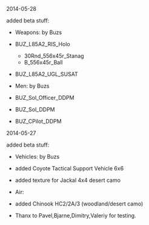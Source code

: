 
2014-05-28

added beta stuff:

- Weapons: by Buzs

- BUZ_L85A2_RIS_Holo
     * 30Rnd_556x45r_Stanag 
	 * B_556x45r_Ball
		
- BUZ_L85A2_UGL_SUSAT 

- Men: by Buzs
- BUZ_Sol_Officer_DDPM
- BUZ_Sol_DDPM
- BUZ_CPilot_DDPM

2014-05-27

added beta stuff:

- Vehicles: by Buzs

- added Coyote Tactical Support Vehicle 6x6
- added texture for Jackal 4x4 desert camo

- Air:
- added Chinook HC2/2A/3 (woodland/desert camo)


- Thanx to Pavel,Bjarne,Dimitry,Valeriy for testing.


